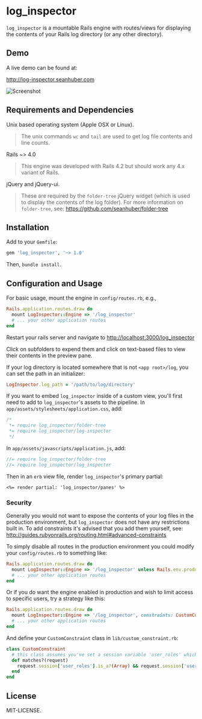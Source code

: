 log_inspector
==============

`log_inspector` is a mountable Rails engine with routes/views for displaying the contents of your Rails log directory (or any other directory).


Demo
-----------------------------

A live demo can be found at:

http://log-inspector.seanhuber.com

![Screenshot](https://cdn.rawgit.com/seanhuber/log_inspector/master/screenshot.png)


Requirements and Dependencies
-----------------------------

Unix based operating system (Apple OSX or Linux).

  > The unix commands `wc` and `tail` are used to get log file contents and line counts.

Rails ~> 4.0

  > This engine was developed with Rails 4.2 but should work any 4.x variant of Rails.

jQuery and jQuery-ui.

  > These are required by the `folder-tree` jQuery widget (which is used to display the contents of the log folder).  For more information on `folder-tree`, see: https://github.com/seanhuber/folder-tree


Installation
-----------------------------

Add to your `Gemfile`:

```ruby
gem 'log_inspector', '~> 1.0'
```

Then, `bundle install`.


Configuration and Usage
-----------------------------

For basic usage, mount the engine in `config/routes.rb`, e.g.,

```ruby
Rails.application.routes.draw do
  mount LogInspector::Engine => '/log_inspector'
  # ... your other application routes
end
```

Restart your rails server and navigate to <http://localhost:3000/log_inspector>

Click on subfolders to expend them and click on text-based files to view their contents in the preview pane.

If your log directory is located somewhere that is not `<app root>/log`, you can set the path in an initializer:

```ruby
LogInspector.log_path = '/path/to/log/directory'
```

If you want to embed `log_inspector` inside of a custom view, you'll first need to add to `log_inspector`'s assets to the pipeline.  In `app/assets/stylesheets/application.css`, add:

```css
/*
 *= require log_inspector/folder-tree
 *= require log_inspector/log-inspector
 */
```

In `app/assets/javascripts/application.js`, add:

```javascript
//= require log_inspector/folder-tree
//= require log_inspector/log_inspector
```

Then in an `erb` view file, render `log_inspector`'s primary partial:

```
<%= render partial: 'log_inspector/panes' %>
```


### Security

Generally you would not want to expose the contents of your log files in the production environment, but `log_inspector` does not have any restrictions built in.  To add constraints it's advised that you add them yourself, see: http://guides.rubyonrails.org/routing.html#advanced-constraints

To simply disable all routes in the production environment you could modify your `config/routes.rb` to something like:

```ruby
Rails.application.routes.draw do
  mount LogInspector::Engine => '/log_inspector' unless Rails.env.production?
  # ... your other application routes
end
```

Or if you do want the engine enabled in production and wish to limit access to specific users, try a strategy like this:

```ruby
Rails.application.routes.draw do
  mount LogInspector::Engine => '/log_inspector', constraints: CustomConstraint.new
  # ... your other application routes
end
```

And define your `CustomConstraint` class in `lib/custom_constraint.rb`:

```ruby
class CustomConstraint
  # this class assumes you've set a session variable 'user_roles' which is an array of strings
  def matches?(request)
    request.session['user_roles'].is_a?(Array) && request.session['user_roles'].include?('admin')
  end
end
```


License
-----------------------------

MIT-LICENSE.
